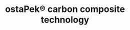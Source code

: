 ---
title: "ostaPek® carbon composite technology"
description : "carbon composite fibre pattern material ostaPek®"
draft: false
---